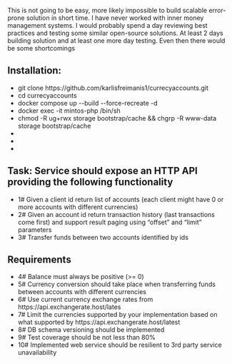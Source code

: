 <p>This is not going to be easy, more likely impossible to build scalable error-prone solution in short time. I have never worked with inner money management systems. I would probably spend a day
reviewing best practices and testing some similar open-source solutions. At least 2 days building solution and at least one more day testing. Even then there would be some shortcomings</p>

<h2>Installation:</h2>
<ul>
  <li>git clone https://github.com/karlisfreimanis1/currecyaccounts.git</li>
  <li>cd currecyaccounts</li>
  <li>docker compose up --build --force-recreate -d</li>
  <li>docker exec -it mintos-php /bin/sh</li>
  <li>chmod -R ug+rwx storage bootstrap/cache && chgrp -R www-data storage bootstrap/cache</li>
  <li></li>
  <li></li>
  <li></li>
</ul>

<h2>Task: Service should expose an HTTP API providing the following functionality</h2>
<ul>
  <li>1# Given a client id return list of accounts (each client might have 0 or more accounts
with different currencies)</li>
  <li>2# Given an account id return transaction history (last transactions come first) and
support result paging using “offset” and “limit” parameters</li>
  <li>3# Transfer funds between two accounts identified by ids</li>
</ul>

<h2>Requirements</h2>
<ul>
  <li>4# Balance must always be positive (>= 0)</li>
  <li>5# Currency conversion should take place when transferring funds between accounts with
different currencies</li>
  <li>6# Use current currency exchange rates from https://api.exchangerate.host/lates</li>
  <li>7# Limit the currencies supported by your implementation based on what supported by https://api.exchangerate.host/latest</li>
  <li>8# DB schema versioning should be implemented</li>
  <li>9# Test coverage should be not less than 80%</li>
  <li>10# Implemented web service should be resilient to 3rd party service unavailability</li>
</ul>
